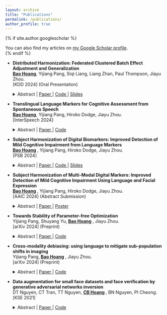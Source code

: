 ```yaml
---
layout: archive
title: "Publications"
permalink: /publications/
author_profile: true
---
```


{% if site.author.googlescholar %}
  <div class="wordwrap">You can also find my articles on <a href="{{site.author.googlescholar}}">my Google Scholar profile</a>.</div>
{% endif %}

* **Distributed Harmonization: Federated Clustered Batch Effect Adjustment and Generalization** <br>
  <b><u>Bao Hoang</u></b>, Yijiang Pang, Siqi Liang, Liang Zhan, Paul Thompson, Jiayu Zhou. <br>
  [KDD 2024] (Oral Presentation) <br>
  <details> 
    <summary>
        Abstract |
        <a href="https://arxiv.org/pdf/2405.15081" role="button" target="_blank"> Paper </a> | 
        <a href="https://github.com/illidanlab/distributed-cluster-harmonization" role="button" target="_blank"> Code </a> |
        <a href="../files/KDD2024Slide.pdf" role="button" target="_blank"> Slides </a>

    </summary>
   Independent and identically distributed (i.i.d.) data is essential to many data analysis and modeling techniques. In the medical domain, collecting data from multiple sites or institutions is a common strategy that guarantees sufficient clinical diversity, determined by the decentralized nature of medical data. However, data from various sites are easily biased by the local environment or facilities, thereby violating the i.i.d. rule. A common strategy is to harmonize the site bias while retaining important biological information. The ComBat is among the most popular harmonization approaches and has recently been extended to handle distributed sites. However, when faced with situations involving newly joined sites in training or evaluating data from unknown/unseen sites, ComBat lacks compatibility and requires retraining with data from all the sites. The retraining leads to significant computational and logistic overhead that is usually prohibitive. In this work, we develop a novel Cluster ComBat harmonization algorithm, which leverages cluster patterns of the data in different sites and greatly advances the usability of ComBat harmonization. We use extensive simulation and real medical imaging data from ADNI to demonstrate the superiority of the proposed approach.
  </details>  

* **Translingual Language Markers for Cognitive Assessment from Spontaneous Speech** <br>
  <b><u>Bao Hoang</u></b>, Yijiang Pang, Hiroko Dodge, Jiayu Zhou. <br>
  [InterSpeech 2024] <br>
  <details> 
    <summary>
        Abstract |
        <a href="" role="button" target="_blank"> Paper </a> | 
        <a href="https://github.com/illidanlab/translingual-language-markers" role="button" target="_blank"> Code </a>
    </summary>
   Mild Cognitive Impairment (MCI) is considered a prodromal stage of dementia, including Alzheimer's disease, showing behavior changes and decreased executive function. In the InterSpeech 2024 TAUKADIAL Challenge, we study language markers from spontaneous speech in English and Chinese and use the bilingual language markers to identify MCI cases and predict the Mini-Mental Status Examination (MMSE) scores. Our proposed framework combines the power from 1) feature extraction of a comprehensive set of bilingual acoustic features, semantic and syntactic features from language models; 2) careful treatment of model complexity for small sample size; 3) consideration of imbalanced demographic structure, potential outlier removal, and a multi-task treatment that uses the prediction of clinical classification as prior for MMSE prediction. The proposed approach delivers an average of 78.2% Balanced Accuracy in MCI detection and an average RMSE of 2.705 in predicting MMSE.
  </details>  

* **Subject Harmonization of Digital Biomarkers: Improved Detection of Mild Cognitive Impairment from Language Markers** <br>
  <b> <u>Bao Hoang</u> </b>, Yijiang Pang, Hiroko Dodge, Jiayu Zhou. <br>
  [PSB 2024] <br>
  <details> 
    <summary>
        Abstract |
        <a href="https://www.ncbi.nlm.nih.gov/pmc/articles/PMC11017207/" role="button" target="_blank"> Paper </a> | 
        <a href="https://github.com/illidanlab/subject_harmonization" role="button" target="_blank"> Code </a> |
        <a href="../files/PSB2024Slide.pdf" role="button" target="_blank"> Slides </a>
    </summary>
  Mild cognitive impairment (MCI) represents the early stage of dementia including Alzheimer’s disease (AD) and is a crucial stage for therapeutic interventions and treatment. Early detection of MCI offers opportunities for early intervention and significantly benefits cohort enrichment for clinical trials. Imaging and in vivo markers in plasma and cerebrospinal fluid biomarkers have high detection performance, yet their prohibitive costs and intrusiveness demand more affordable and accessible alternatives. The recent advances in digital biomarkers, especially language markers, have shown great potential, where variables informative to MCI are derived from linguistic and/or speech and later used for predictive modeling. A major challenge in modeling language markers comes from the variability of how each person speaks. As the cohort size for language studies is usually small due to extensive data collection efforts, the variability among persons makes language markers hard to generalize to unseen subjects. In this paper, we propose a novel subject harmonization tool to address the issue of distributional differences in language markers across subjects, thus enhancing the generalization performance of machine learning models. Our empirical results show that machine learning models built on our harmonized features have improved prediction performance on unseen data.
  </details>  

* **Subject Harmonization of Multi-Modal Digital Markers: Improved Detection of Mild Cognitive Impairment Using Language and Facial Expression** <br>
  <b> <u>Bao Hoang</u> </b>, Yijiang Pang, Hiroko Dodge, Jiayu Zhou. <br>
  [AAIC 2024] (Abstract Submission) <br>
  <details> 
    <summary>
        Abstract |
        <a href="https://alz.confex.com/alz/2024/meetingapp.cgi/Paper/86340" role="button" target="_blank"> Paper </a> | 
        <a href="../files/AAIC24_Poster.pdf" role="button" target="_blank"> Poster </a>

    </summary>
  Mild Cognitive Impairment (MCI) is the prodromal stage of dementia, including Alzheimer’s Disease (AD). Early identification and accurate assessment of MCI are critical for clinical trial enrichment as well as the early intervention of AD. Digital makers offered a unique opportunity for ecologically valid and affordable early detection approaches. Language markers extracted from verbal communications have shown diagnostic efficacy in detecting early MCI. Recent studies have shown that in addition to semantic and syntactic information in dialogues, emotions in communication can also be helpful in early MCI detection. A joint analysis of language markers and emotion indicative of facial expression is thus of great interest. Features from emotion could have additional predictive benefits to language markers. One general challenge of digital biomarkers is that feature distributions are very distinct. We hereby conduct a multi-modal analysis of language and facial expression, combined with different harmonization.
  </details>  
  
* **Towards Stability of Parameter-free Optimization** <br>
  Yijiang Pang, Shuyang Yu,<b> <u>Bao Hoang</u> </b>, Jiayu Zhou. <br>
  [arXiv 2024] (Preprint)<br>
  <details> 
    <summary>
        Abstract |
        <a href="https://arxiv.org/pdf/2405.04376" role="button" target="_blank"> Paper </a> | 
        <a href="" role="button" target="_blank"> Code </a> 
    </summary>
  Hyperparameter tuning, particularly the selection of an appropriate learning rate in adaptive gradient training methods, remains a challenge. To tackle this challenge, in this paper, we propose a novel parameter-free optimizer, \textsc{AdamG} (Adam with the golden step size), designed to automatically adapt to diverse optimization problems without manual tuning. The core technique underlying \textsc{AdamG} is our golden step size derived for the AdaGrad-Norm algorithm, which is expected to help AdaGrad-Norm preserve the tuning-free convergence and approximate the optimal step size in expectation w.r.t. various optimization scenarios. To better evaluate tuning-free performance, we propose a novel evaluation criterion, \textit{reliability}, to comprehensively assess the efficacy of parameter-free optimizers in addition to classical performance criteria. Empirical results demonstrate that compared with other parameter-free baselines, \textsc{AdamG} achieves superior performance, which is consistently on par with Adam using a manually tuned learning rate across various optimization tasks.
  </details>  

* **Cross-modality debiasing: using language to mitigate sub-population shifts in imaging** <br>
  Yijiang Pang,<b> <u>Bao Hoang</u> </b>, Jiayu Zhou. <br>
  [arXiv 2024] (Preprint)<br>
  <details> 
    <summary>
        Abstract |
        <a href="https://arxiv.org/pdf/2403.07888" role="button" target="_blank"> Paper </a> | 
        <a href="" role="button" target="_blank"> Code </a> 
    </summary>
  Sub-population shift is a specific type of domain shift that highlights changes in data distribution within specific sub-groups or populations between training and testing. Sub-population shift accounts for a significant source of algorithmic bias and calls for distributional robustness. Recent studies found inherent distributional robustness in multi-modality foundation models, such as the vision-language model CLIP, yet this robustness is vulnerable through parameter fine-tuning. In this paper, we propose leveraging the connection of robustness among different modalities and reshaping the distributional robustness of one modality with another. Specifically, in the context of the distributional robustness of CLIP, we propose to leverage natural language inputs to debias the image feature representations, to improve worst-case performance on sub-populations. Our extensive empirical studies show that image representations debiased by natural language can achieve significant performance improvement and reduction of performance instability under sub-population shifts.
  </details>  

* **Data augmentation for small face datasets and face verification by generative adversarial networks inversion** <br>
  DT Nguyen, CT Tran, TT Nguyen, <b> <u>CB Hoang</u> </b>, BN Nguyen, PI Cheong. <br>
  [KSE 2021] <br>
  <details> 
    <summary>
        Abstract |
        <a href="https://ieeexplore.ieee.org/abstract/document/9648720/" role="button" target="_blank"> Paper </a> | 
        <a href="" role="button" target="_blank"> Code </a> 
    </summary>
   One of the most challenging issues in the utilisation of machine learning in face datasets is the lack of data, especially when there is inadequate collection of datasets. On one hand, the cost of collecting new face images could be very costly and it depend heavily on the resources and the availability of the data collection. On the other hand, insufficient face datasets could lead to over-fitting issues in any deep learning models especially in the face verification tasks as it requires adequate amount of face dataset. Nevertheless, Generative Adversarial Networks (GANs) offers a better way to augment the data by generating synthetic face images based on the close-distributed pixels of real images. With this intention, GAN inversion was introduced to produce better performance comparing to the previous GAN concepts; by inverting a given face image back into the latent space of a pretrained GAN model with low loss transmissions. This paper demonstrates the feasibility of GAN inversion during the face verification process. We will also illustrate the comparison between previous GAN models, and traditional machine learning augmentation methods in face images generation.
  </details>  

  

